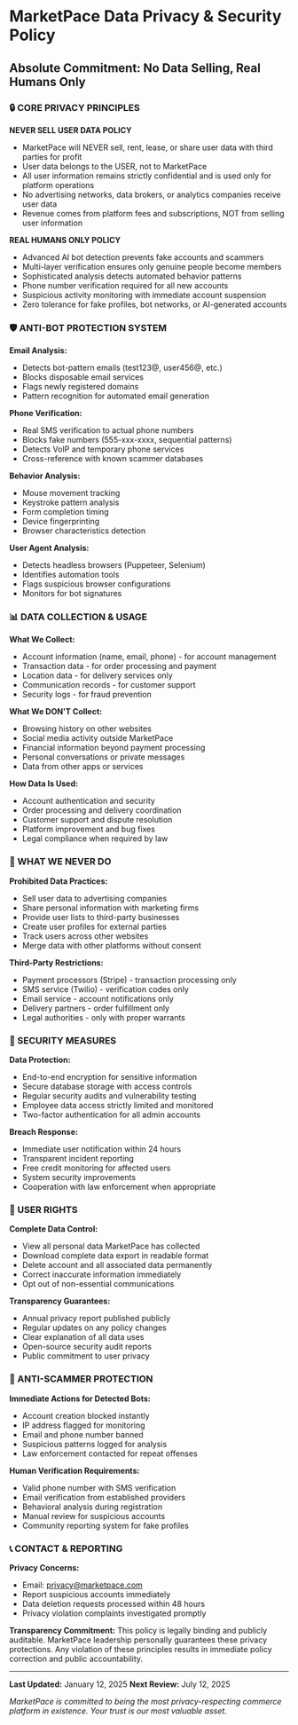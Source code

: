 # MarketPace Data Privacy & Security Policy
## Absolute Commitment: No Data Selling, Real Humans Only

### 🔒 CORE PRIVACY PRINCIPLES

**NEVER SELL USER DATA POLICY**
- MarketPace will NEVER sell, rent, lease, or share user data with third parties for profit
- User data belongs to the USER, not to MarketPace
- All user information remains strictly confidential and is used only for platform operations
- No advertising networks, data brokers, or analytics companies receive user data
- Revenue comes from platform fees and subscriptions, NOT from selling user information

**REAL HUMANS ONLY POLICY**
- Advanced AI bot detection prevents fake accounts and scammers
- Multi-layer verification ensures only genuine people become members
- Sophisticated analysis detects automated behavior patterns
- Phone number verification required for all new accounts
- Suspicious activity monitoring with immediate account suspension
- Zero tolerance for fake profiles, bot networks, or AI-generated accounts

### 🛡️ ANTI-BOT PROTECTION SYSTEM

**Email Analysis:**
- Detects bot-pattern emails (test123@, user456@, etc.)
- Blocks disposable email services
- Flags newly registered domains
- Pattern recognition for automated email generation

**Phone Verification:**
- Real SMS verification to actual phone numbers
- Blocks fake numbers (555-xxx-xxxx, sequential patterns)
- Detects VoIP and temporary phone services
- Cross-reference with known scammer databases

**Behavior Analysis:**
- Mouse movement tracking
- Keystroke pattern analysis
- Form completion timing
- Device fingerprinting
- Browser characteristics detection

**User Agent Analysis:**
- Detects headless browsers (Puppeteer, Selenium)
- Identifies automation tools
- Flags suspicious browser configurations
- Monitors for bot signatures

### 📊 DATA COLLECTION & USAGE

**What We Collect:**
- Account information (name, email, phone) - for account management
- Transaction data - for order processing and payment
- Location data - for delivery services only
- Communication records - for customer support
- Security logs - for fraud prevention

**What We DON'T Collect:**
- Browsing history on other websites
- Social media activity outside MarketPace
- Financial information beyond payment processing
- Personal conversations or private messages
- Data from other apps or services

**How Data Is Used:**
- Account authentication and security
- Order processing and delivery coordination
- Customer support and dispute resolution
- Platform improvement and bug fixes
- Legal compliance when required by law

### 🚫 WHAT WE NEVER DO

**Prohibited Data Practices:**
- Sell user data to advertising companies
- Share personal information with marketing firms
- Provide user lists to third-party businesses
- Create user profiles for external parties
- Track users across other websites
- Merge data with other platforms without consent

**Third-Party Restrictions:**
- Payment processors (Stripe) - transaction processing only
- SMS service (Twilio) - verification codes only
- Email service - account notifications only
- Delivery partners - order fulfillment only
- Legal authorities - only with proper warrants

### 🔐 SECURITY MEASURES

**Data Protection:**
- End-to-end encryption for sensitive information
- Secure database storage with access controls
- Regular security audits and vulnerability testing
- Employee data access strictly limited and monitored
- Two-factor authentication for all admin accounts

**Breach Response:**
- Immediate user notification within 24 hours
- Transparent incident reporting
- Free credit monitoring for affected users
- System security improvements
- Cooperation with law enforcement when appropriate

### 👤 USER RIGHTS

**Complete Data Control:**
- View all personal data MarketPace has collected
- Download complete data export in readable format
- Delete account and all associated data permanently
- Correct inaccurate information immediately
- Opt out of non-essential communications

**Transparency Guarantees:**
- Annual privacy report published publicly
- Regular updates on any policy changes
- Clear explanation of all data uses
- Open-source security audit reports
- Public commitment to user privacy

### 🚨 ANTI-SCAMMER PROTECTION

**Immediate Actions for Detected Bots:**
- Account creation blocked instantly
- IP address flagged for monitoring
- Email and phone number banned
- Suspicious patterns logged for analysis
- Law enforcement contacted for repeat offenses

**Human Verification Requirements:**
- Valid phone number with SMS verification
- Email verification from established providers
- Behavioral analysis during registration
- Manual review for suspicious accounts
- Community reporting system for fake profiles

### 📞 CONTACT & REPORTING

**Privacy Concerns:**
- Email: privacy@marketpace.com
- Report suspicious accounts immediately
- Data deletion requests processed within 48 hours
- Privacy violation complaints investigated promptly

**Transparency Commitment:**
This policy is legally binding and publicly auditable. MarketPace leadership personally guarantees these privacy protections. Any violation of these principles results in immediate policy correction and public accountability.

---

**Last Updated:** January 12, 2025
**Next Review:** July 12, 2025

*MarketPace is committed to being the most privacy-respecting commerce platform in existence. Your trust is our most valuable asset.*
